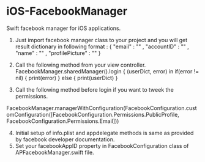# iOS-FacebookManager
Swift facebook manager for iOS applications.

1. Just import facebook manager class to your project and you will get result dictionary in following format :
{
"email" : "" , 
"accountID" : "" , 
"name" : "" , 
"profilePicture" : ""
}

2. Call the following method from your view controller.
  FacebookManager.sharedManager().login { (userDict, error) in
            if(error != nil)
            {
                print(error)
            }
            else {
                print(userDict)
            }

3. Call the following method before login if you want to tweek the permissions.

  FacebookManager.managerWithConfiguration(FacebookConfiguration.customConfiguration([FacebookConfiguration.Permissions.PublicProfile, FacebookConfiguration.Permissions.Email]))

4. Initial setup of info.plist and appdelegate methods is same as provided by facebook developer documentation.
5. Set your facebookAppID property in FacebookConfiguration class of APFacebookManager.swift file.
